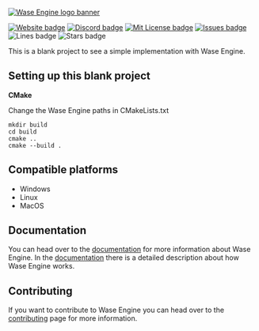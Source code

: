 [![Wase Engine logo banner](http://wase-engine.com/img/banner.png)](https://wase-engine.com/)

[![Website badge](https://img.shields.io/website?up_message=online&url=https%3A%2F%2Fwase-engine.com%2F)](https://wase-engine.com/)
[![Discord badge](https://img.shields.io/discord/864845724444393472?label=discord)](https://discord.gg/2RBMMxMJ7R)
[![Mit License badge](https://img.shields.io/github/license/wase-engine/blank-project)](https://github.com/Wase-Engine/blank-project/blob/master/LICENSE)
[![Issues badge](https://img.shields.io/github/issues/Wase-Engine/blank-project)](https://github.com/Wase-Engine/blank-project/issues)
![Lines badge](https://img.shields.io/tokei/lines/github/Wase-Engine/blank-project)
![Stars badge](https://img.shields.io/github/stars/Wase-Engine/blank-project?style=social)

This is a blank project to see a simple implementation with Wase Engine.


## Setting up this blank project

**CMake**

Change the Wase Engine paths in CMakeLists.txt

```
mkdir build
cd build
cmake ..
cmake --build .
```

## Compatible platforms
- Windows
- Linux
- MacOS

## Documentation
You can head over to the [documentation](https://wase-engine.com/documentation) for more information about Wase Engine. In the [documentation](https://wase-engine.com/documentation) there is a detailed description about how Wase Engine works.

## Contributing
If you want to contribute to Wase Engine you can head over to the [contributing](https://github.com/Wase-Engine/wase-engine/blob/master/CONTRIBUTING.md) page for more information.
